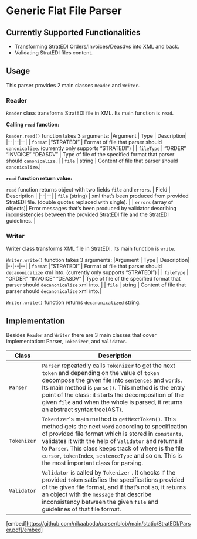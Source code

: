 # Generic Flat File Parser

## Currently Supported Functionalities

-   Transforming StratEDI Orders/Invoices/Deasdvs into XML and back.
-   Validating StratEDI files content.

## Usage

This parser provides 2 main classes `Reader` and `Writer`.

### Reader

`Reader` class transforms StratEDI file in XML. Its main function is `read`.

**Calling `read` function:**

`Reader.read()` function takes 3 arguments:
|Argument  | Type |	Description|
|--|--|--|
| `format` |“STRATEDI” | Format of file that parser should `canonicalize`. (currently only supports “STRATEDI”) |
| `fileType` | “ORDER” “INVOICE” “DEASDV” | Type of file of the specified format that parser should `canonicalize`. |
| `file` | string | Content of file that parser should `canonicalize`.|


**`read` function return value:**

`read` function returns object with two fields `file` and `errors`.
| Field | Description |
|--|--|
| `file` (string) | xml that’s been produced from provided StratEDI file. (double quotes replaced with single). |
| `errors` (array of objects)| Error messages that’s been produced by validator describing inconsistencies between the provided StratEDI file and the StratEDI guidelines. |


### Writer

Writer class transforms XML file in StratEDI. Its main function is `write`.

`Writer.write()` function takes 3 arguments:
|Argument  | Type |	Description|
|--|--|--|
| `format` |“STRATEDI” | Format of file that parser should `decanonicalize` xml into. (currently only supports “STRATEDI”) |
| `fileType` | “ORDER” “INVOICE” “DEASDV” | Type of file of the specified format that parser should `decanonicalize` xml into. |
| `file` | string | Content of file that parser should `decanonicalize` xml into.|

`Writer.write()` function returns `decanonicalized` string.

## Implementation

Besides `Reader` and `Writer` there are 3 main classes that cover implementation: Parser, `Tokenizer`, and `Validator`.

| Class | Description |
|--|--|
| `Parser` | `Parser` repeatedly calls `Tokenizer` to get the next `token` and depending on the value of `token` decompose the given file into `sentences` and `words`. Its main method is `parse()`. This method is the entry point of the class: it starts the decomposition of the given `file` and when the whole is parsed, it returns an abstract syntax tree(AST). |
| `Tokenizer`| `Tokenizer`'s main method is `getNextToken()`. This method gets the next `word` according to specification of provided file format which is stored in `constants`, validates it with the help of `Validator` and returns it to `Parser`. This class keeps track of where is the file `cursor`, `tokenIndex`, `sentenceType` and so on. This is the most important class for parsing. |
|`Validator`  | `Validator` is called by `Tokenizer` . It checks if the provided `token` satisfies the specifications provided of the given file format, and if that’s not so, it returns an object with the `message` that describe inconsistency between the given `file` and guidelines of that file format.  |

[embed]https://github.com/nikaaboda/parser/blob/main/static/StratEDI/Parser.pdf[/embed]
